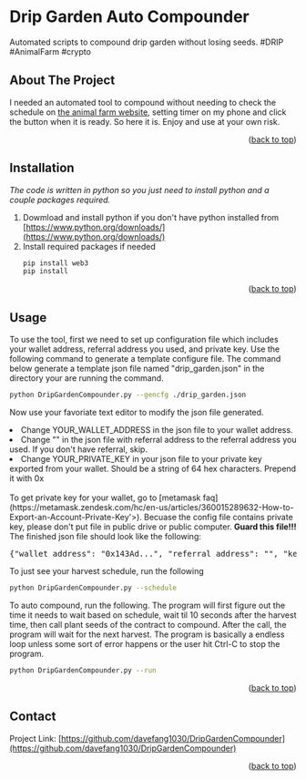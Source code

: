 # Drip Garden Auto Compounder
Automated scripts to compound drip garden without losing seeds. #DRIP #AnimalFarm #crypto

<!-- ABOUT THE PROJECT -->
## About The Project

I needed an automated tool to compound without needing to check the schedule on [the animal farm website](theanimal.farm/garden), setting timer on my phone and click
the button when it is ready. So here it is. Enjoy and use at your own risk.<br>

<p align="right">(<a href="#top">back to top</a>)</p>

## Installation

_The code is written in python so you just need to install python and a couple packages required._

1. Dowmload and install python if you don't have python installed from [https://www.python.org/downloads/](https://www.python.org/downloads/)
2. Install required packages if needed
   ```sh
   pip install web3
   pip install
   ```

<p align="right">(<a href="#top">back to top</a>)</p>

<!-- USAGE EXAMPLES -->
## Usage

To use the tool, first we need to set up configuration file which includes your wallet address, referral address you used, and private key. Use the following command to generate a template configure file. The command below generate a template json file named "drip_garden.json" in the directory your are running the command.
   ```sh
   python DripGardenCompounder.py --gencfg ./drip_garden.json
   ```
Now use your favoriate text editor to modify the json file generated.
<li> Change YOUR_WALLET_ADDRESS in the json file to your wallet address.</li>
<li> Change "" in the json file with referral address to the referral address you used. If you don't have referral, skip.</li>
<li> Change YOUR_PRIVATE_KEY in your json file to your private key exported from your wallet. Should be a string of 64 hex characters. Prepend it with 0x</li> 
<br>
To get private key for your wallet, go to [metamask faq](https://metamask.zendesk.com/hc/en-us/articles/360015289632-How-to-Export-an-Account-Private-Key'>). Becuase the config file contains private key, please don't put file
in public drive or public computer. <b>Guard this file!!!</b> The finished json file should look like the following:
<br>
<pre>
{"wallet_address": "0x143Ad...", "referral_address": "", "key": "0xabcd8..."}
</pre>

To just see your harvest schedule, run the following
   ```sh
   python DripGardenCompounder.py --schedule
   ```

To auto compound, run the following. The program will first figure out the time it needs to wait based on schedule, wait til 10 seconds after the harvest time, 
then call plant seeds of the contract to compound. After the call, the program will wait for the next harvest. The program is basically a endless loop unless some sort of
error happens or the user hit Ctrl-C to stop the program.
   ```sh
   python DripGardenCompounder.py --run
   ```

<p align="right">(<a href="#top">back to top</a>)</p>

<!-- CONTACT -->
## Contact

Project Link: [https://github.com/davefang1030/DripGardenCompounder](https://github.com/davefang1030/DripGardenCompounder)

<p align="right">(<a href="#top">back to top</a>)</p>
